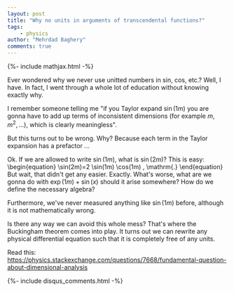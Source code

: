 ```yaml
---
layout: post
title: "Why no units in arguments of transcendental functions?"
tags:
    - physics
author: "Mehrdad Baghery"
comments: true
---
```

{%- include mathjax.html -%}

Ever wondered why we never use unitted numbers in sin, cos, etc.? Well, I have. In fact, I went through a whole lot of education without knowing exactly why.

I remember someone telling me "if you Taylor expand $\sin(1m)$ you are gonna have to add up terms of inconsistent dimensions (for example $m, m^2, \ldots$), which is clearly meaningless".

But this turns out to be wrong. Why? Because each term in the Taylor expansion has a prefactor ...

Ok. If we are allowed to write $\sin(1m)$, what is $\sin(2m)$? This is easy:
\begin{equation}
    \sin(2m)=2 \sin(1m) \cos(1m) \, \mathrm{.}
\end{equation}
But wait, that didn't get any easier.
Exactly. What's worse, what are we gonna do with $\exp(1m)+\sin(x)$ should it arise somewhere? How do we define the necessary algebra?

Furthermore, we've never measured anything like $\sin(1m)$ before, although it is not mathematically wrong.

Is there any way we can avoid this whole mess?
That's where the Buckingham theorem comes into play. It turns out we can rewrite any physical differential equation such that it is completely free of any units.

Read this:
https://physics.stackexchange.com/questions/7668/fundamental-question-about-dimensional-analysis



{%- include disqus_comments.html -%}
